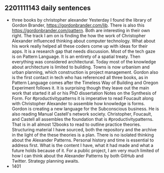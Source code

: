 ## 2201111143 daily sentences

* three books by christopher alexander
Yesterday I found the library of Gordon Brander, https://gordonbrander.com/lib.
There is also this https://gordonbrander.com/pattern.
Both are interesting in their own right. 
The track I am on is finding the how the work of Christopher Alexander influenced thinking about computer technology.
What about his work really helped all these coders come up with ideas for their apps.
It is a research gap that needs discussion.
Most of the tech gaze is on Pattern Language. 
It is an entirety of a spatial treaty.
Then everything was considered architectural. 
Today most of the knowledge about architecture is limited to building.
Towns is now urbanism and urban planning, which construction is project management.
Gordon also is the first contact in tech who has referenced all three books, as in Pattern Language comes after the Timeless Way of Building and Oregon Experiment follows it. 
It is surprising though they leave out the main work that started it all or his PhD dissertation Notes on the Synthesis of Form.
For #productivitypatterns it is imperative to read Foucault along with Christopher Alexander to assemble how knowledge is forms.
Gordon is creating a new language for the Subconscious business.
He is also reading Manual Castell's network society.
Christopher, Foucault, and Castell all assembles the foundation that is #productivitypatterns.
That is in all almost 12books to read to outline practice theories. 
Structuring material I have sourced, both the repository and the archive in the light of the these theories is a plan. 
There is no isolated thinking about the Alexander Patterns.
Personal history and time is essential to address first. 
What is the content I have, what it had made and what a future holds because of it.
For a public project, I am very much limited of how I can think about the Alexander Patterns by both GitHub and Twitter.
Strategy planning awaits.  
* 1401      